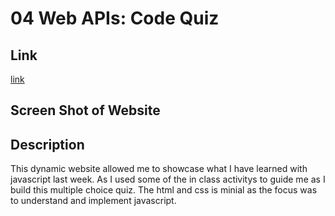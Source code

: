 # 04 Web APIs: Code Quiz

## Link
[link](https://jmaun22.github.io/quiz-competition/)

## Screen Shot of Website

## Description

This dynamic website allowed me to showcase what I have learned with javascript last week. As I used some of the in class activitys to guide me as I build this multiple choice quiz. The html and css is minial as the focus was to understand and implement javascript.


